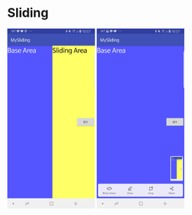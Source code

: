 Sliding
==========

<div>
	<img src="./pic/a.jpg" width="200">
	<img src="./pic/b.jpg" width="200">
</div>
